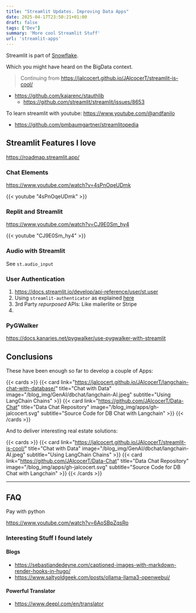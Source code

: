 ```yaml
---
title: "Streamlit Updates. Improving Data Apps"
date: 2025-04-17T23:50:21+01:00
draft: false
tags: ["Dev"]
summary: 'More cool Streamlit Stuff'
url: 'streamlit-apps'
---
```


Streamlit is part of [Snowflake](https://www.snowflake.com/en/blog/snowflake-to-acquire-streamlit/).

Which you might have heard on the BigData context.

> Continuing from https://jalcocert.github.io/JAlcocerT/streamlit-is-cool/



* https://github.com/kajarenc/stauthlib
    * https://github.com/streamlit/streamlit/issues/8653

To learn streamlit with youtube: https://www.youtube.com/@andfanilo


* https://github.com/pmbaumgartner/streamlitopedia

## Streamlit Features I love

https://roadmap.streamlit.app/



### Chat Elements

https://www.youtube.com/watch?v=4sPnOqeUDmk
 
{{< youtube "4sPnOqeUDmk" >}}


### Replit and Streamlit

https://www.youtube.com/watch?v=CJ9E0Sm_hy4

{{< youtube "CJ9E0Sm_hy4" >}}


### Audio with Streamlit

See `st.audio_input`

### User Authentication

1. https://docs.streamlit.io/develop/api-reference/user/st.user
2. Using `streamlit-authenticator` as explained [here](https://jalcocert.github.io/JAlcocerT/streamlit-is-cool/#provided-users-and-pass)
3. 3rd Party *repurposed* APIs: Like mailerlite or Stripe
4.  

### PyGWalker

https://docs.kanaries.net/pygwalker/use-pygwalker-with-streamlit

## Conclusions

These have been enough so far to develop a couple of Apps:

{{< cards >}}
  {{< card link="https://jalcocert.github.io/JAlcocerT/langchain-chat-with-database/" title="Chat with Data" image="/blog_img/GenAI/dbchat/langchain-AI.jpeg" subtitle="Using LangChain Chains" >}}
  {{< card link="https://github.com/JAlcocerT/Data-Chat" title="Data Chat Repository" image="/blog_img/apps/gh-jalcocert.svg" subtitle="Source Code for DB Chat with Langchain" >}}
{{< /cards >}}

And to deliver interesting real estate solutions:

{{< cards >}}
  {{< card link="https://jalcocert.github.io/JAlcocerT/streamlit-is-cool/" title="Chat with Data" image="/blog_img/GenAI/dbchat/langchain-AI.jpeg" subtitle="Using LangChain Chains" >}}
  {{< card link="https://github.com/JAlcocerT/Data-Chat" title="Data Chat Repository" image="/blog_img/apps/gh-jalcocert.svg" subtitle="Source Code for DB Chat with Langchain" >}}
{{< /cards >}}


---

## FAQ

Pay with python

https://www.youtube.com/watch?v=6AoSBpZqsRo




### Interesting Stuff I found lately

#### Blogs

* https://sebastiandedeyne.com/captioned-images-with-markdown-render-hooks-in-hugo/
* https://www.saltyoldgeek.com/posts/ollama-llama3-openwebui/

#### Powerful Translator

* https://www.deepl.com/en/translator

<!-- ### Level Up Streamlit

#### Adding Authelia Authentification

#### Monitoring Streamlit Logs
 -->

 <!-- 
you can embedd langflow in your websites with few lines of JS
https://github.com/langflow-ai/langflow-embedded-chat -->